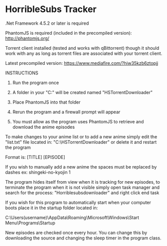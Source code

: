 # HorribleSubs Tracker

.Net Framework 4.5.2 or later is required

PhantomJS is required (included in the precompiled version):
http://phantomjs.org/

Torrent client installed (tested and works with qBittorrent) though it should work with any as long as torrent files are associated with your torrent client.

Latest precompiled version: https://www.mediafire.com/?hiw35kzb6ztopjj

INSTRUCTIONS

1. Run the program once

2. A folder in your "C:\" will be created named "HSTorrentDownloader"

3. Place PhantomJS into that folder

4. Rerun the program and a firewall prompt will appear

5. You must allow as the program uses PhantomJS to retrieve and download the anime episodes

To make changes to your anime list or to add a new anime simply edit the "list.txt" file located in: "C:\HSTorrentDownloader" or delete it and restart the program

Format is: [TITLE] [EPISODE]

If you wish to manually add a new anime the spaces must be replaced by dashes ex: shingeki-no-kyojin 1

The program hides itself from view when it is tracking for new episodes, to terminate the program when it is not visible simply open task manager and search for the process: "Horriblesubsdownloader" and right click end task

If you wish for this program to automatically start when your computer boots place it in the startup folder located in:

C:\Users\(username)\AppData\Roaming\Microsoft\Windows\Start Menu\Programs\Startup

New episodes are checked once every hour. You can change this by downloading the source and changing the sleep timer in the program class.
